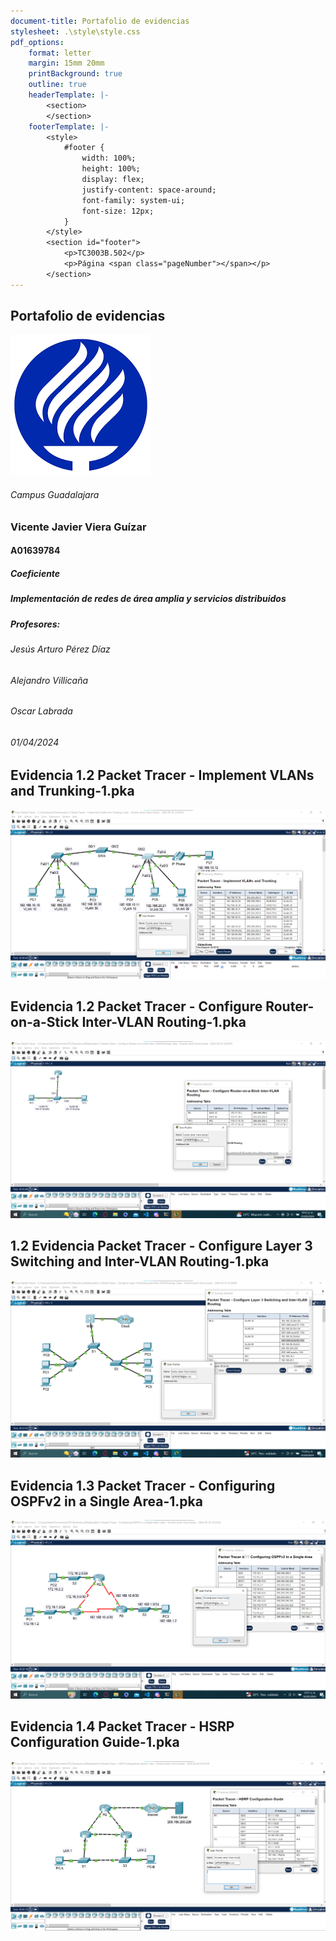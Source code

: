 ```yaml
---
document-title: Portafolio de evidencias
stylesheet: .\style\style.css
pdf_options:
    format: letter
    margin: 15mm 20mm
    printBackground: true
    outline: true
    headerTemplate: |-
        <section>
        </section>
    footerTemplate: |-
        <style>
            #footer {
                width: 100%;
                height: 100%;
                display: flex;
                justify-content: space-around;
                font-family: system-ui;
                font-size: 12px;
            }
        </style>
        <section id="footer">
            <p>TC3003B.502</p>
            <p>Página <span class="pageNumber"></span></p>
        </section>
---
```


<section id="portada">

# Portafolio de evidencias
![Tec Logo](./assets/TEC_Logo.png)
###### Campus Guadalajara
### Vicente Javier Viera Guízar
#### A01639784
##### Coeficiente
##### Implementación de redes de área amplia y servicios distribuidos
##### Profesores:
###### Jesús Arturo Pérez Díaz
###### Alejandro Villicaña
###### Oscar Labrada
###### 01/04/2024
</section>

<section id="evidencia"> 

# Evidencia 1.2 Packet Tracer - Implement VLANs and Trunking-1.pka
![Evidencia 1.2.1][EVIDENCIA1_2_1]
# Evidencia 1.2 Packet Tracer - Configure Router-on-a-Stick Inter-VLAN Routing-1.pka
![Evidencia 1.2.2][EVIDENCIA1_2_2]
# 1.2 Evidencia Packet Tracer - Configure Layer 3 Switching and Inter-VLAN Routing-1.pka
![Evidencia 1.2.3][EVIDENCIA1_2_3]
# Evidencia 1.3 Packet Tracer - Configuring OSPFv2 in a Single Area-1.pka
![Evidencia 1.3.1][EVIDENCIA1_3_1]
# Evidencia 1.4 Packet Tracer - HSRP Configuration Guide-1.pka
![Evidencia 1.4.1][EVIDENCIA1_4_1]

[EVIDENCIA1_2_1]: ./assets/Evidencia_1.2.png
[EVIDENCIA1_2_2]: ./assets/Evidencia_1_2_2.png
[EVIDENCIA1_2_3]: ./assets/Evidencia_1_2_3.png
[EVIDENCIA1_3_1]: ./assets/Evidencia_1_3_1.png
[EVIDENCIA1_4_1]: ./assets/Evidencia_1_4_1.png
</section>
